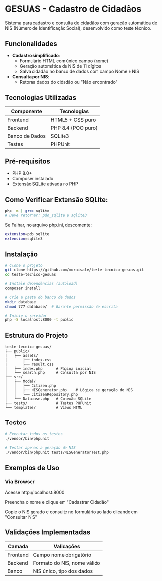 #  GESUAS - Cadastro de Cidadãos

Sistema para cadastro e consulta de cidadãos com geração automática de NIS (Número de Identificação Social), desenvolvido como teste técnico.

##  Funcionalidades
- **Cadastro simplificado**:
  - Formulário HTML com único campo (nome)
  - Geração automática de NIS de 11 dígitos
  - Salva cidadão no banco de dados com campo Nome e NIS
- **Consulta por NIS**:
  - Retorna dados do cidadão ou "Não encontrado"

##  Tecnologias Utilizadas
| Componente       | Tecnologias                  |
|------------------|-----------------------------|
| Frontend         | HTML5 + CSS puro            |
| Backend          | PHP 8.4 (POO puro)          |
| Banco de Dados   | SQLite3                     |
| Testes           | PHPUnit                     |

## Pré-requisitos
- PHP 8.0+
- Composer instalado
- Extensão SQLite ativada no PHP

## Como Verificar Extensão SQLite:

```bash
php -m | grep sqlite
# Deve retornar: pdo_sqlite e sqlite3
```
Se Falhar, no arquivo php.ini, descomente:
```bash
extension=pdo_sqlite
extension=sqlite3
```

##  Instalação
```bash
# Clone o projeto
git clone https://github.com/moraisale/teste-tecnico-gesuas.git
cd teste-tecnico-gesuas

# Instale dependências (autoload)
composer install

# Crie a pasta do banco de dados
mkdir database
chmod 777 database/  # Garante permissão de escrita

# Inicie o servidor
php -S localhost:8000 -t public
```

##  Estrutura do Projeto
```
teste-tecnico-gesuas/
├── public/
|   ├── assets/
|       ├── index.css
|       ├── result.css
│   ├── index.php      # Página inicial
│   └── search.php     # Consulta por NIS
├── src/
│   ├── Model/
│   │   ├── Citizen.php
│   │   ├── NISGenerator.php    # Lógica de geração do NIS
│   │   └── CitizenRepository.php
│   └── Database.php   # Conexão SQLite
├── tests/             # Testes PHPUnit
└── templates/         # Views HTML
```

##  Testes
```bash
# Executar todos os testes
./vendor/bin/phpunit

# Testar apenas a geração de NIS
./vendor/bin/phpunit tests/NISGeneratorTest.php
```

##  Exemplos de Uso

### Via Browser
Acesse http://localhost:8000

Preencha o nome e clique em "Cadastrar Cidadão"

Copie o NIS gerado e consulte no formulário ao lado clicando em "Consultar NIS"


##  Validações Implementadas
| Camada   | Validações                         |
|----------|------------------------------------|
| Frontend | Campo nome obrigatório             |
| Backend  | Formato do NIS, nome válido        |
| Banco    | NIS único, tipo dos dados          |
